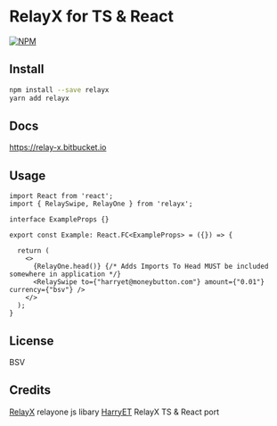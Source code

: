 # RelayX for TS & React

[![NPM](https://img.shields.io/npm/v/relayx.svg)](https://www.npmjs.com/package/relayx)

## Install

```bash
npm install --save relayx
yarn add relayx
```

## Docs

https://relay-x.bitbucket.io

## Usage

```tsx
import React from 'react';
import { RelaySwipe, RelayOne } from 'relayx';

interface ExampleProps {}

export const Example: React.FC<ExampleProps> = ({}) => {
  
  return (
    <>
      {RelayOne.head()} {/* Adds Imports To Head MUST be included somewhere in application */}
      <RelaySwipe to={"harryet@moneybutton.com"} amount={"0.01"} currency={"bsv"} />
    </>
  );
}
```

## License

BSV 

## Credits

[RelayX](https://relayx.io/) relayone js libary
[HarryET](https://twetch.app/u/17309) RelayX TS & React port
